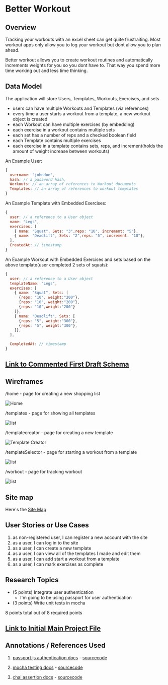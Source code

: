 # Better Workout

## Overview

Tracking your workouts with an excel sheet can get quite frustraiting. Most workout apps only allow you to log your workout but dont allow you to plan ahead.

Better workout allows you to create workout routines and automatically increments weights for you so you dont have to. That way you spend more time working out and less time thinking.

## Data Model

The application will store Users, Templates, Workouts, Exercises, and sets

- users can have multiple Workouts and Templates (via references)
- every time a user starts a workout from a template, a new workout object is created
- each Workout can have multiple exercises (by embedding)
- each exercise in a workout contains multiple sets
- each set has a number of reps and a checked boolean field
- each Template contains multiple exercises
- each exercise in a template contains sets, reps, and increment(holds the amount of weight increase between workouts)

An Example User:

```javascript
{
  username: "johndoe",
  hash: // a password hash,
  Workouts: // an array of references to Workout documents
  Templates: // an array of references to workout templates
}
```

An Example Template with Embedded Exercises:

```javascript
{
  user: // a reference to a User object
  name: "Legs",
  exercises: [
    { name: "Squat", Sets: "3",reps: "10", increment: "5"},
    { name: "Deadlift", Sets: "2",reps: "5", increment: "10"},
  ],
  CreatedAt: // timestamp
}
```

An Example Workout with Embedded Exercises and sets based on the above template(user completed 2 sets of squats):

```javascript
{
  user: // a reference to a User object
  templateName: "Legs",
  exercises: [
    { name: "Squat", Sets: [
      {reps: "10", weight:"200"},
      {reps: "10", weight:"200"},
      {reps: "10",weight:"200"}
    ]},
    { name: "Deadlift", Sets: [
      {reps: "5", weight:"300"},
      {reps: "5", weight:"300"},
    ]},
  ],

  CompletedAt: // timestamp
}
```

## [Link to Commented First Draft Schema](db.js)

## Wireframes

/home - page for creating a new shopping list

![Home](docs/wireframes/home.png)

/templates - page for showing all templates

![list](docs/wireframes/Templates.png)

/templatecreator - page for creating a new template

![Template Creator](docs/wireframes/TemplateCreator.png)

/templateSelector - page for starting a workout from a template

![list](docs/wireframes/templateSelector.png)

/workout - page for tracking workout

![list](docs/wireframes/Workout.png)

## Site map

Here's the [Site Map](https://embed.creately.com/pc3pb9fYLMP?token=V9uj7kCB8HFmObUv&type=svg)

## User Stories or Use Cases

1. as non-registered user, I can register a new account with the site
2. as a user, I can log in to the site
3. as a user, I can create a new template
4. as a user, I can view all of the templates I made and edit them
5. as a user, I can add start a workout from a template
6. as a user, I can mark exercises as complete

## Research Topics

- (5 points) Integrate user authentication
  - I'm going to be using passport for user authentication
- (3 points) Write unit tests in mocha

8 points total out of 8 required points

## [Link to Initial Main Project File](app.js)

## Annotations / References Used

1. [passport.js authentication docs](http://passportjs.org/docs) - [sourcecode](https://github.com/nyu-csci-ua-0467-001-002-spring-2022/final-project-TomerBenya/blame/master/auth.js#L1-L9)

2. [mocha testing docs](https://mochajs.org/) - [sourcecode](https://github.com/nyu-csci-ua-0467-001-002-spring-2022/final-project-TomerBenya/blob/master/test/template.test.js)

3. [chai assertion docs](https://www.chaijs.com/) - [sourcecode](https://github.com/nyu-csci-ua-0467-001-002-spring-2022/final-project-TomerBenya/blob/master/test/template.test.js)
